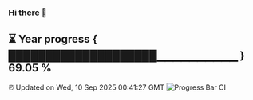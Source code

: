 ### Hi there 👋
⏳ Year progress { ████████████████████▁▁▁▁▁▁▁▁▁▁ } 69.05 %
---
⏰ Updated on Wed, 10 Sep 2025 00:41:27 GMT
![Progress Bar CI](https://github.com/Moyi321/Moyi321/workflows/Progress%20Bar%20CI/badge.svg)

